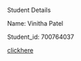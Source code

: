 Student Details 

Name: Vinitha Patel

Student_id: 700764037


[clickhere](https://drive.google.com/file/d/1YonJsuQCvCPCylCqW1DU5S42ipvYZ3FS/view?usp=sharing)
